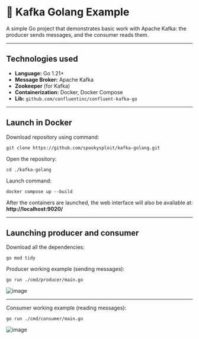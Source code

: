 # 📡 Kafka Golang Example

A simple Go project that demonstrates basic work with Apache Kafka: the producer sends messages, and the consumer reads them.

---

## Technologies used

- **Language:** Go 1.21+
- **Message Broker:** Apache Kafka
- **Zookeeper** (for Kafka)
- **Containerization:** Docker, Docker Compose
- **Lib:** `github.com/confluentinc/confluent-kafka-go`

---

## Launch in Docker
Download repository using command:
```
git clone https://github.com/spookysploit/kafka-golang.git
```
Open the repository:
```
cd ./kafka-golang
```
Launch command:
```
docker compose up --build
```
After the containers are launched, the web interface will also be available at:\
__http://localhost:9020/__

---

## Launching producer and consumer
Download all the dependencies:
```
go mod tidy
```
Producer working example (sending messages):
```
go run ./cmd/producer/main.go
```
![image](https://github.com/user-attachments/assets/aa0c0e2c-426c-48a1-8622-79a1be064feb)

--- 

Consumer working example (reading messages):
```
go run ./cmd/consumer/main.go
```
![image](https://github.com/user-attachments/assets/d2e1f11f-947f-4121-9192-9ef24eea6941)
